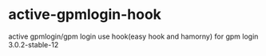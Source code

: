 # active-gpmlogin-hook
active gpmlogin/gpm login use hook(easy hook and hamorny) for gpm login 3.0.2-stable-12
